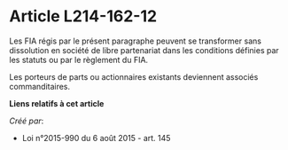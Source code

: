 # Article L214-162-12

Les FIA régis par le présent paragraphe peuvent se transformer sans dissolution en société de libre partenariat dans les
conditions définies par les statuts ou par le règlement du FIA. 

Les porteurs de parts ou actionnaires existants deviennent associés commanditaires.

**Liens relatifs à cet article**

_Créé par_:

  - Loi n°2015-990 du 6 août 2015 - art. 145
